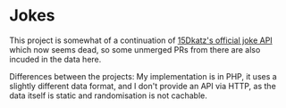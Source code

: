 # Jokes

This project is somewhat of a continuation of [15Dkatz's official joke API](https://github.com/15Dkatz/official_joke_api) which now seems dead, so some unmerged PRs from there are also incuded in the data here.

Differences between the projects: My implementation is in PHP, it uses a slightly different data format, and I don't provide an API via HTTP, as the data itself is static and randomisation is not cachable.

